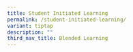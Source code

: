 ```yaml
---
title: Student Initiated Learning
permalink: /student-initiated-learning/
variant: tiptap
description: ""
third_nav_title: Blended Learning
---
```

<p></p>